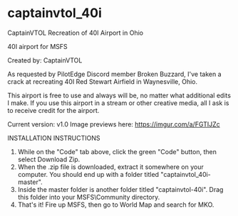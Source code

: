 # captainvtol_40i
CaptainVTOL Recreation of 40I Airport in Ohio

40I airport for MSFS

Created by: CaptainVTOL

As requested by PilotEdge Discord member Broken Buzzard, I've taken a crack at recreating 40I Red Stewart Airfield in Waynesville, Ohio. 

This airport is free to use and always will be, no matter what additional edits I make. If you use this airport in a stream or other creative media, all I ask is to receive credit for the airport.

Current version: v1.0 Image previews here: https://imgur.com/a/FGTIJZc

INSTALLATION INSTRUCTIONS

1. While on the "Code" tab above, click the green "Code" button, then select Download Zip.
2. When the .zip file is downloaded, extract it somewhere on your computer. You should end up with a folder titled "captainvtol_40i-master".
3. Inside the master folder is another folder titled "captainvtol-40i". Drag this folder into your MSFS\Community directory.
4. That's it! Fire up MSFS, then go to World Map and search for MKO.
